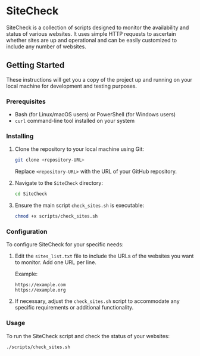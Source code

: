 # SiteCheck

SiteCheck is a collection of scripts designed to monitor the availability and status of various websites. It uses simple HTTP requests to ascertain whether sites are up and operational and can be easily customized to include any number of websites.

## Getting Started

These instructions will get you a copy of the project up and running on your local machine for development and testing purposes.

### Prerequisites

- Bash (for Linux/macOS users) or PowerShell (for Windows users)
- `curl` command-line tool installed on your system

### Installing

1. Clone the repository to your local machine using Git:

    ```bash
    git clone <repository-URL>
    ```

    Replace `<repository-URL>` with the URL of your GitHub repository.

2. Navigate to the `SiteCheck` directory:

    ```bash
    cd SiteCheck
    ```

3. Ensure the main script `check_sites.sh` is executable:

    ```bash
    chmod +x scripts/check_sites.sh
    ```

### Configuration

To configure SiteCheck for your specific needs:

1. Edit the `sites_list.txt` file to include the URLs of the websites you want to monitor. Add one URL per line.

    Example:

    ```
    https://example.com
    https://example.org
    ```

2. If necessary, adjust the `check_sites.sh` script to accommodate any specific requirements or additional functionality.

### Usage

To run the SiteCheck script and check the status of your websites:

```bash
./scripts/check_sites.sh
